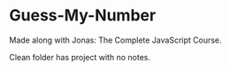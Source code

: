 # Guess-My-Number
Made along with Jonas: The Complete JavaScript Course.

Clean folder has project with no notes.
